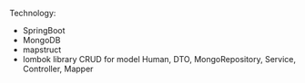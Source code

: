 Technology:
- SpringBoot
- MongoDB
- mapstruct
- lombok library
CRUD for model Human, DTO, MongoRepository, Service, Controller, Mapper
